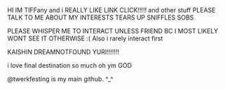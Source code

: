 HI IM TIFFany and i REALLY LIKE LINK CLICK!!!!! and other stuff PLEASE TALK TO ME ABOUT MY INTERESTS TEARS UP SNIFFLES SOBS 

PLEASE WHISPER ME TO INTERACT UNLESS FRIEND BC I MOST LIKELY WONT SEE IT OTHERWISE :( Also i rarely interact first

KAISHIN DREAMNOTFOUND YURI!!!!!!!

i love final destination so much oh ym GOD

@twerkfesting is my main github. ^_^
